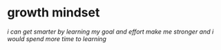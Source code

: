 # growth mindset  
*i can get smarter by learning my goal and effort make me stronger and i would spend more time to learning*

 
